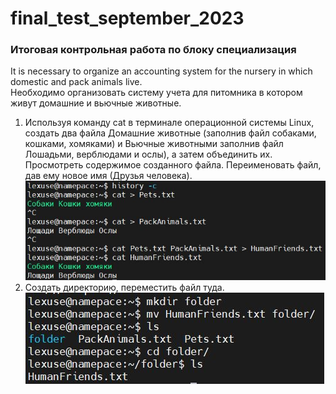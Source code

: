 # final_test_september_2023
### Итоговая контрольная работа по блоку специализация
It is necessary to organize an accounting system for the nursery in which domestic and pack animals live.  
Необходимо организовать систему учета для питомника в котором живут домашние и вьючные животные.

1. Используя команду cat в терминале операционной системы Linux, создать
   два файла Домашние животные (заполнив файл собаками, кошками,
   хомяками) и Вьючные животными заполнив файл Лошадьми, верблюдами и
   ослы), а затем объединить их. Просмотреть содержимое созданного файла.
   Переименовать файл, дав ему новое имя (Друзья человека).
![task_1.JPG](Screenshot%2Ftask_1.JPG)
2. Создать директорию, переместить файл туда.
![task_2.JPG](Screenshot%2Ftask_2.JPG) 